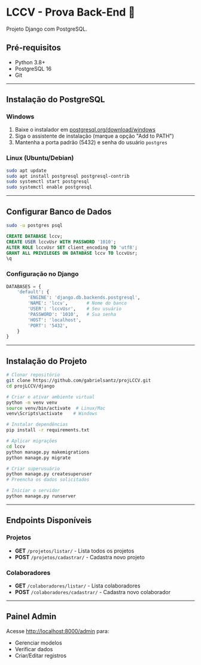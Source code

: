 # LCCV - Prova Back-End 🔧

Projeto Django com PostgreSQL.

## Pré-requisitos
- Python 3.8+
- PostgreSQL 16
- Git

---

## Instalação do PostgreSQL

### Windows
1. Baixe o instalador em [postgresql.org/download/windows](https://www.postgresql.org/download/windows/)
2. Siga o assistente de instalação (marque a opção "Add to PATH")
3. Mantenha a porta padrão (5432) e senha do usuário `postgres`

### Linux (Ubuntu/Debian)
```bash
sudo apt update
sudo apt install postgresql postgresql-contrib
sudo systemctl start postgresql
sudo systemctl enable postgresql
```

---

## Configurar Banco de Dados

```bash
sudo -u postgres psql
```
```sql
CREATE DATABASE lccv;
CREATE USER lccvUsr WITH PASSWORD '1010';
ALTER ROLE lccvUsr SET client_encoding TO 'utf8';
GRANT ALL PRIVILEGES ON DATABASE lccv TO lccvUsr;
\q
```

### Configuração no Django

```python
DATABASES = {
    'default': {
        'ENGINE': 'django.db.backends.postgresql',
        'NAME': 'lccv',       # Nome do banco
        'USER': 'lccvUsr',    # Seu usuário
        'PASSWORD': '1010',   # Sua senha
        'HOST': 'localhost',
        'PORT': '5432',
    }
}
```

---

## Instalação do Projeto

```bash
# Clonar repositório
git clone https://github.com/gabrielsantz/projLCCV.git
cd projLCCV/django

# Criar e ativar ambiente virtual
python -m venv venv
source venv/bin/activate  # Linux/Mac
venv\Scripts\activate    # Windows

# Instalar dependências
pip install -r requirements.txt

# Aplicar migrações
cd lccv
python manage.py makemigrations
python manage.py migrate

# Criar superusuário
python manage.py createsuperuser
# Preencha os dados solicitados

# Iniciar o servidor
python manage.py runserver
```

---

## Endpoints Disponíveis

### Projetos
- **GET** `/projetos/listar/` - Lista todos os projetos
- **POST** `/projetos/cadastrar/` - Cadastra novo projeto

### Colaboradores
- **GET** `/colaboradores/listar/` - Lista colaboradores
- **POST** `/colaboradores/cadastrar/` - Cadastra novo colaborador

---

## Painel Admin

Acesse [http://localhost:8000/admin](http://localhost:8000/admin) para:
- Gerenciar modelos
- Verificar dados
- Criar/Editar registros

